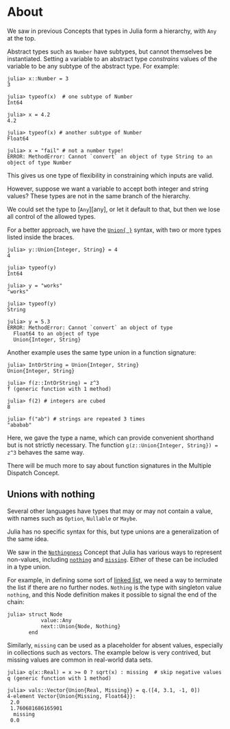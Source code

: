 # About

We saw in previous Concepts that types in Julia form a hierarchy, with `Any` at the top.

Abstract types such as `Number` have subtypes, but cannot themselves be instantiated.
Setting a variable to an abstract type _constrains_ values of the variable to be any subtype of the abstract type.
For example:

```julia-repl
julia> x::Number = 3
3

julia> typeof(x)  # one subtype of Number
Int64

julia> x = 4.2
4.2

julia> typeof(x) # another subtype of Number
Float64

julia> x = "fail" # not a number type!
ERROR: MethodError: Cannot `convert` an object of type String to an object of type Number
```

This gives us one type of flexibility in constraining which inputs are valid.

However, suppose we want a variable to accept both integer and string values?
These types are not in the same branch of the hierarchy.

We could set the type to [`Any`][any], or let it default to that, but then we lose all control of the allowed types.

For a better approach, we have the [`Union{ }`][union] syntax, with two or more types listed inside the braces.

```julia-repl
julia> y::Union{Integer, String} = 4
4

julia> typeof(y)
Int64

julia> y = "works"
"works"

julia> typeof(y)
String

julia> y = 5.3
ERROR: MethodError: Cannot `convert` an object of type 
  Float64 to an object of type 
  Union{Integer, String}
```

Another example uses the same type union in a function signature:

```julia-repl
julia> IntOrString = Union{Integer, String}
Union{Integer, String}

julia> f(z::IntOrString) = z^3
f (generic function with 1 method)

julia> f(2) # integers are cubed
8

julia> f("ab") # strings are repeated 3 times
"ababab"
```

Here, we gave the type a name, which can provide convenient shorthand but is not strictly necessary.
The function `g(z::Union{Integer, String}) = z^3` behaves the same way.

There will be much more to say about function signatures in the Multiple Dispatch Concept.

## Unions with nothing

Several other languages have types that may or may not contain a value, with names such as `Option`, `Nullable` or `Maybe`.

Julia has no specific syntax for this, but type unions are a generalization of the same idea.

We saw in the [`Nothingness`][nothingness] Concept that Julia has various ways to represent non-values, including [`nothing`][nothing] and [`missing`][missing].
Either of these can be included in a type union.

For example, in defining some sort of [linked list][linked], we need a way to terminate the list if there are no further nodes.
`Nothing` is the type with singleton value `nothing`, and this Node definition makes it possible to signal the end of the chain:

```julia-repl
julia> struct Node
           value::Any
           next::Union{Node, Nothing}
       end
```

Similarly, `missing` can be used as a placeholder for absent values, especially in collections such as vectors.
The example below is very contrived, but missing values are common in real-world data sets.

```julia-repl
julia> q(x::Real) = x >= 0 ? sqrt(x) : missing  # skip negative values
q (generic function with 1 method)

julia> vals::Vector{Union{Real, Missing}} = q.([4, 3.1, -1, 0])
4-element Vector{Union{Missing, Float64}}:
 2.0
 1.760681686165901
  missing
 0.0
```


[union]: https://docs.julialang.org/en/v1/manual/types/#Type-Unions
[nothingness]: https://exercism.org/tracks/julia/concepts/nothingness
[nothing]: https://docs.julialang.org/en/v1/base/base/#Core.Nothing
[missing]: https://docs.julialang.org/en/v1/base/base/#Base.missing
[linked]: https://en.wikipedia.org/wiki/Linked_list
